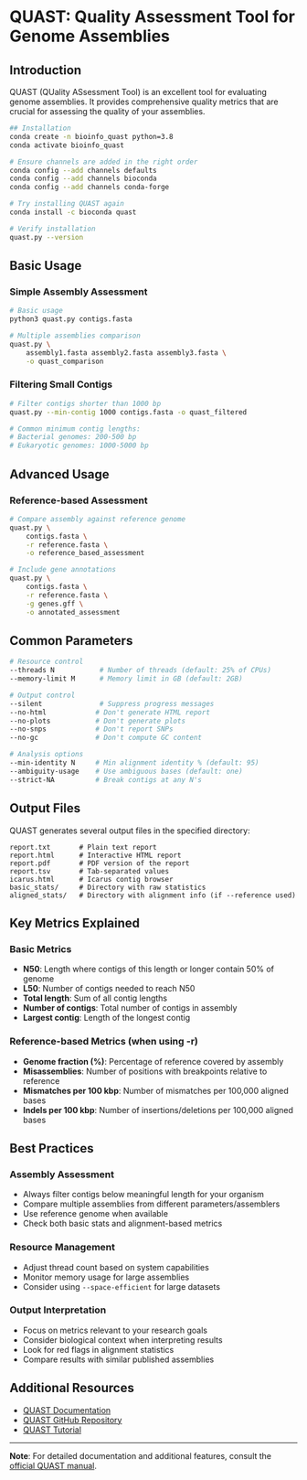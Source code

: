 # QUAST: Quality Assessment Tool for Genome Assemblies

## Introduction
QUAST (QUality ASsessment Tool) is an excellent tool for evaluating genome assemblies. It provides comprehensive quality metrics that are crucial for assessing the quality of your assemblies. 

```bash
## Installation
conda create -n bioinfo_quast python=3.8
conda activate bioinfo_quast

# Ensure channels are added in the right order
conda config --add channels defaults
conda config --add channels bioconda
conda config --add channels conda-forge

# Try installing QUAST again
conda install -c bioconda quast

# Verify installation
quast.py --version
```

## Basic Usage

### Simple Assembly Assessment

```bash
# Basic usage
python3 quast.py contigs.fasta

# Multiple assemblies comparison
quast.py \
    assembly1.fasta assembly2.fasta assembly3.fasta \
    -o quast_comparison
```

### Filtering Small Contigs

```bash
# Filter contigs shorter than 1000 bp
quast.py --min-contig 1000 contigs.fasta -o quast_filtered

# Common minimum contig lengths:
# Bacterial genomes: 200-500 bp
# Eukaryotic genomes: 1000-5000 bp
```

## Advanced Usage

### Reference-based Assessment

```bash
# Compare assembly against reference genome
quast.py \
    contigs.fasta \
    -r reference.fasta \
    -o reference_based_assessment

# Include gene annotations
quast.py \
    contigs.fasta \
    -r reference.fasta \
    -g genes.gff \
    -o annotated_assessment
```

## Common Parameters

```bash
# Resource control
--threads N           # Number of threads (default: 25% of CPUs)
--memory-limit M      # Memory limit in GB (default: 2GB)

# Output control
--silent              # Suppress progress messages
--no-html            # Don't generate HTML report
--no-plots           # Don't generate plots
--no-snps            # Don't report SNPs
--no-gc              # Don't compute GC content

# Analysis options
--min-identity N     # Min alignment identity % (default: 95)
--ambiguity-usage    # Use ambiguous bases (default: one)
--strict-NA          # Break contigs at any N's
```

## Output Files

QUAST generates several output files in the specified directory:

```plaintext
report.txt       # Plain text report
report.html      # Interactive HTML report
report.pdf       # PDF version of the report
report.tsv       # Tab-separated values
icarus.html      # Icarus contig browser
basic_stats/     # Directory with raw statistics
aligned_stats/   # Directory with alignment info (if --reference used)
```

## Key Metrics Explained

### Basic Metrics
* **N50**: Length where contigs of this length or longer contain 50% of genome
* **L50**: Number of contigs needed to reach N50
* **Total length**: Sum of all contig lengths
* **Number of contigs**: Total number of contigs in assembly
* **Largest contig**: Length of the longest contig

### Reference-based Metrics (when using -r)
* **Genome fraction (%)**: Percentage of reference covered by assembly
* **Misassemblies**: Number of positions with breakpoints relative to reference
* **Mismatches per 100 kbp**: Number of mismatches per 100,000 aligned bases
* **Indels per 100 kbp**: Number of insertions/deletions per 100,000 aligned bases

## Best Practices

### Assembly Assessment
* Always filter contigs below meaningful length for your organism
* Compare multiple assemblies from different parameters/assemblers
* Use reference genome when available
* Check both basic stats and alignment-based metrics

### Resource Management
* Adjust thread count based on system capabilities
* Monitor memory usage for large assemblies
* Consider using `--space-efficient` for large datasets

### Output Interpretation
* Focus on metrics relevant to your research goals
* Consider biological context when interpreting results
* Look for red flags in alignment statistics
* Compare results with similar published assemblies

## Additional Resources

* [QUAST Documentation](http://quast.sourceforge.net/docs/manual.html)
* [QUAST GitHub Repository](https://github.com/ablab/quast)
* [QUAST Tutorial](http://quast.sourceforge.net/docs/manual.html#sec3)

---

**Note**: For detailed documentation and additional features, consult the [official QUAST manual](http://quast.sourceforge.net/docs/manual.html).